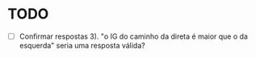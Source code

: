 # TODO

- [ ] Confirmar respostas 3). "o IG do caminho da direta é maior que o da esquerda" seria uma resposta válida?